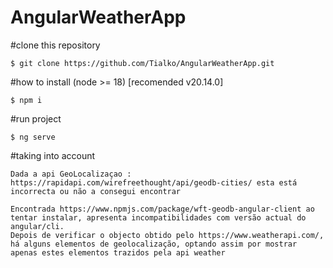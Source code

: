 # AngularWeatherApp

#clone this repository
```
$ git clone https://github.com/Tialko/AngularWeatherApp.git
```

#how to install (node >= 18) [recomended v20.14.0]
```
$ npm i
```

#run project
```
$ ng serve
```


#taking into account
```
Dada a api GeoLocalizaçao : https://rapidapi.com/wirefreethought/api/geodb-cities/ esta está incorrecta ou não a consegui encontrar

Encontrada https://www.npmjs.com/package/wft-geodb-angular-client ao tentar instalar, apresenta incompatibilidades com versão actual do angular/cli.
Depois de verificar o objecto obtido pelo https://www.weatherapi.com/, há alguns elementos de geolocalização, optando assim por mostrar apenas estes elementos trazidos pela api weather
```